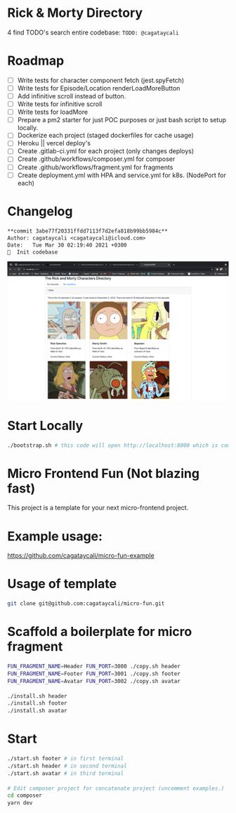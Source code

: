 # Rick & Morty Directory

4 find TODO's search entire codebase: `TODO: @cagataycali`


# Roadmap

- [ ] Write tests for character component fetch (jest.spyFetch)
- [ ] Write tests for Episode/Location renderLoadMoreButton
- [ ] Add infinitive scroll instead of button.
- [ ] Write tests for infinitive scroll
- [ ] Write tests for loadMore
- [ ] Prepare a pm2 starter for just POC purposes or just bash script to setup locally.
- [ ] Dockerize each project (staged dockerfiles for cache usage)
- [ ] Heroku || vercel deploy's
- [ ] Create .gitlab-ci.yml for each project (only changes deploys)
- [ ] Create .github/workflows/composer.yml for composer
- [ ] Create .github/workflows/fragment.yml for fragments
- [ ] Create deployment.yml with HPA and service.yml for k8s. (NodePort for each)

# Changelog

```
**commit 3abe77f20331ffdd7113f7d2efa818b99bb5984c**
Author: cagataycali <cagataycali@icloud.com>
Date:   Tue Mar 30 02:19:40 2021 +0300
🎉  Init codebase
```
![initial version of ui](./metadata/initial.png)


# Start Locally

```bash
./bootstrap.sh # this code will open http://localhost:8000 which is composer after compile.
```

# Micro Frontend Fun (Not blazing fast)

This project is a template for your next micro-frontend project.

# Example usage:

https://github.com/cagataycali/micro-fun-example

# Usage of template

```bash
git clone git@github.com:cagataycali/micro-fun.git
```

# Scaffold a boilerplate for micro fragment

```bash
FUN_FRAGMENT_NAME=Header FUN_PORT=3000 ./copy.sh header
FUN_FRAGMENT_NAME=Footer FUN_PORT=3001 ./copy.sh footer
FUN_FRAGMENT_NAME=Avatar FUN_PORT=3002 ./copy.sh avatar

./install.sh header
./install.sh footer
./install.sh avatar
```

# Start

```bash
./start.sh footer # in first terminal
./start.sh header # in second terminal
./start.sh avatar # in third terminal

# Edit composer project for concatenate project (uncomment examples.)
cd composer
yarn dev
```
